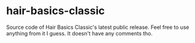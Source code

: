 # hair-basics-classic
Source code of Hair Basics Classic's latest public release.
Feel free to use anything from it I guess. It doesn't have any comments tho.

